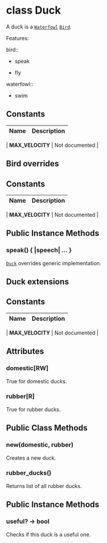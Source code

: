 # class Duck [](#class-Duck) [](#top)
A duck is a [`Waterfowl`](Waterfowl.html) [`Bird`](Bird.html).

Features:

bird::

- speak

- fly

waterfowl::

- swim



  
  
  
## Constants
 | Name | Description |
 | ---- | ----------- |
    
 | **MAX_VELOCITY[](#MAX_VELOCITY)** |  Not documented  |
    
  
  
  
    
    
      
      
      
  
    
    
      
      
      
  

  ## Bird overrides 
  
  
## Constants
 | Name | Description |
 | ---- | ----------- |
    
 | **MAX_VELOCITY[](#MAX_VELOCITY)** |  Not documented  |
    
  
  
  
    
    
      
      
      
  
    
    
      
##  Public Instance Methods
      
### speak() { |speech| ... } [](#method-i-speak)
 [`Duck`](Duck.html) overrides generic implementation.

  
      
    
      
      
  

  ## Duck extensions 
  
  
## Constants
 | Name | Description |
 | ---- | ----------- |
    
 | **MAX_VELOCITY[](#MAX_VELOCITY)** |  Not documented  |
    
  
  
## Attributes
    
### domestic[RW] [](#attribute-i-domestic)
 True for domestic ducks.

 
    
### rubber[R] [](#attribute-i-rubber)
 True for rubber ducks.

 
    
  
  
    
    
      
##  Public Class Methods
      
### new(domestic, rubber) [](#method-c-new)
 Creates a new duck.

  
      
### rubber_ducks() [](#method-c-rubber_ducks)
 Returns list of all rubber ducks.

  
      
    
      
      
  
    
    
      
##  Public Instance Methods
      
### useful? -> bool [](#method-i-useful-3F)
 Checks if this duck is a useful one.

  
      
    
      
      
  

